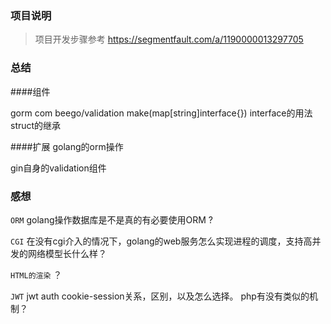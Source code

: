 ### 项目说明
> 项目开发步骤参考
https://segmentfault.com/a/1190000013297705

### 总结
####组件

gorm
com
beego/validation
make(map[string]interface{}) interface的用法
struct的继承

####扩展
golang的orm操作

gin自身的validation组件



### 感想
`ORM`
golang操作数据库是不是真的有必要使用ORM ?

`CGI`
在没有cgi介入的情况下，golang的web服务怎么实现进程的调度，支持高并发的网络模型长什么样？

`HTML的渲染`
？


`JWT`
jwt auth cookie-session关系，区别，以及怎么选择。
php有没有类似的机制？